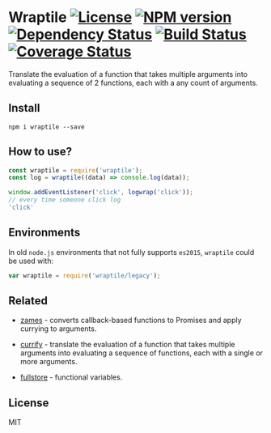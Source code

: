 # Wraptile [![License][LicenseIMGURL]][LicenseURL] [![NPM version][NPMIMGURL]][NPMURL] [![Dependency Status][DependencyStatusIMGURL]][DependencyStatusURL] [![Build Status][BuildStatusIMGURL]][BuildStatusURL] [![Coverage Status][CoverageIMGURL]][CoverageURL]

Translate the evaluation of a function that takes multiple arguments into evaluating a sequence of 2 functions, each with a any count of arguments.

## Install

```
npm i wraptile --save
```

## How to use?

```js
const wraptile = require('wraptile');
const log = wraptile((data) => console.log(data));

window.addEventListener('click', logwrap('click'));
// every time someone click log
'click'
```

## Environments

In old `node.js` environments that not fully supports `es2015`, `wraptile` could be used with:

```js
var wraptile = require('wraptile/legacy');
```

## Related

- [zames](https://github.com/coderaiser/zames "zames") - converts callback-based functions to Promises and apply currying to arguments.

- [currify](https://github.com/coderaiser/currify "currify") - translate the evaluation of a function that takes multiple arguments into evaluating a sequence of functions, each with a single or more arguments.

- [fullstore](https://github.com/coderaiser/fullstore "fullstore") - functional variables.

## License

MIT

[NPMIMGURL]:                https://img.shields.io/npm/v/wraptile.svg?style=flat
[BuildStatusIMGURL]:        https://img.shields.io/travis/coderaiser/wraptile/master.svg?style=flat
[DependencyStatusIMGURL]:   https://img.shields.io/david/coderaiser/wraptile.svg?style=flat
[LicenseIMGURL]:            https://img.shields.io/badge/license-MIT-317BF9.svg?style=flat
[NPMURL]:                   https://npmjs.org/package/wraptile "npm"
[BuildStatusURL]:           https://travis-ci.org/coderaiser/wraptile  "Build Status"
[DependencyStatusURL]:      https://david-dm.org/coderaiser/wraptile "Dependency Status"
[LicenseURL]:               https://tldrlegal.com/license/mit-license "MIT License"

[CoverageURL]:              https://coveralls.io/github/coderaiser/wraptile?branch=master
[CoverageIMGURL]:           https://coveralls.io/repos/coderaiser/wraptile/badge.svg?branch=master&service=github

